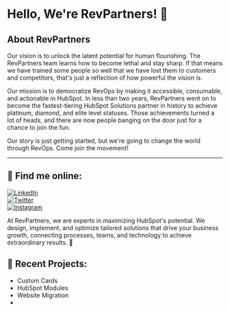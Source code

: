 # Hello, We're RevPartners! 👋

## About RevPartners

Our vision is to unlock the latent potential for human flourishing. The RevPartners team learns how to become lethal and stay sharp. If that means we have trained some people so well that we have lost them to customers and competitors, that's just a reflection of how powerful the vision is.


Our mission is to democratize RevOps by making it accessible, consumable, and actionable in HubSpot. In less than two years, RevPartners went on to become the fastest-tiering HubSpot Solutions partner in history to achieve platinum, diamond, and elite level statuses. Those achievements turned a lot of heads, and there are now people banging on the door just for a chance to join the fun.

Our story is just getting started, but we're going to change the world through RevOps. Come join the movement!



---

## 🔗 Find me online:

[![LinkedIn](https://img.shields.io/badge/-LinkedIn-0077B5?style=for-the-badge&logo=Linkedin&logoColor=white)](https://www.linkedin.com/company/revpartners/)  
[![Twitter](https://img.shields.io/badge/-Twitter-1DA1F2?style=for-the-badge&logo=Twitter&logoColor=white)](https://x.com/rev_partners)  
[![Instagram](https://img.shields.io/badge/Instagram-E4405F?style=for-the-badge&logo=instagram&logoColor=white)](https://www.instagram.com/rev.partners/)  


At RevPartners, we are experts in maximizing HubSpot's potential. We design, implement, and optimize tailored solutions that drive your business growth, connecting processes, teams, and technology to achieve extraordinary results. 🚀



## 🔭 Recent Projects:

- Custom Cards
- HubSpot Modules
- Website Migration
- 

